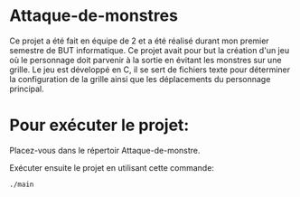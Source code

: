 # Attaque-de-monstres

Ce projet a été fait en équipe de 2 et a été réalisé durant mon premier semestre de BUT informatique.
Ce projet avait pour but la création d'un jeu où le personnage doit parvenir à la sortie en évitant les monstres sur une grille.
Le jeu est développé en C, il se sert de fichiers texte pour déterminer la configuration de la grille ainsi que les déplacements du personnage principal.

# Pour exécuter le projet:

Placez-vous dans le répertoir Attaque-de-monstre.  

Exécuter ensuite le projet en utilisant cette commande:

```
./main
```

